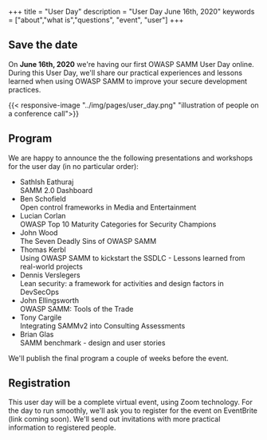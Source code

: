 +++
title = "User Day"
description = "User Day June 16th, 2020"
keywords = ["about","what is","questions", "event", "user"]
+++

## Save the date

On **June 16th, 2020** we're having our first OWASP SAMM User Day online. During this User Day, we'll share our practical experiences and lessons learned when using OWASP SAMM to improve your secure development practices.

{{< responsive-image  "../img/pages/user_day.png" "illustration of people on a conference call">}}

## Program
We are happy to announce the the following presentations and workshops for the user day (in no particular order):
* SathIsh Eathuraj  
    SAMM 2.0 Dashboard  
* Ben Schofield  
    Open control frameworks in Media and Entertainment  
* Lucian Corlan  
    OWASP Top 10 Maturity Categories for Security Champions  
* John Wood  
    The Seven Deadly Sins of OWASP SAMM  
* Thomas Kerbl  
    Using OWASP SAMM to kickstart the SSDLC - Lessons learned from real-world projects  
* Dennis Verslegers  
    Lean security: a framework for activities and design factors in DevSecOps  
* John Ellingsworth  
    OWASP SAMM: Tools of the Trade  
* Tony Cargile  
    Integrating SAMMv2 into Consulting Assessments  
* Brian Glas  
    SAMM benchmark - design and user stories  

We'll publish the final program a couple of weeks before the event.

## Registration
This user day will be a complete virtual event, using Zoom technology.  For the day to run smoothly, we'll ask you to register for the event on EventBrite (link coming soon). We'll send out invitations with more practical information to registered people.